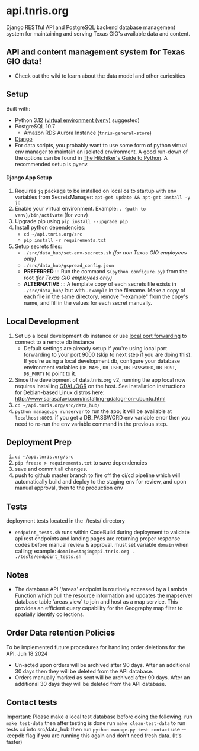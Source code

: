 # api.tnris.org
Django RESTful API and PostgreSQL backend database management system for maintaining and serving Texas GIO's available data and content.

## API and content management system for Texas GIO data!
* Check out the wiki to learn about the data model and other curiosities

## Setup

Built with:
* Python 3.12 ([virtual environment (venv)](https://docs.python.org/3/library/venv.html) suggested)
* PostgreSQL 10.7
  * Amazon RDS Aurora Instance (`tnris-general-store`)
* [Django](https://docs.djangoproject.com/en/3.0/topics/install/)
* For data scripts, you probably want to use some form of python virtual env manager to maintain an isolated environment. A good run-down of the options can be found in [The Hitchiker's Guide to Python](http://docs.python-guide.org/en/latest/dev/virtualenvs/). A recommended setup is pyenv.

#### Django App Setup
1. Requires `jq` package to be installed on local os to startup with env variables from SecretsManager: `apt-get update && apt-get install -y jq`
2. Enable your virtual environment. Example: `. {path to venv}/bin/activate` (for venv)
3. Upgrade pip using `pip install --upgrade pip`
4. Install python dependencies:
   * `cd ~/api.tnris.org/src`
   * `pip install -r requirements.txt`
5. Setup secrets files:
   * `./src/data_hub/set-env-secrets.sh` *(for non Texas GIO employees only)*
   * `./src/data_hub/gspread_config.json`
   * **PREFERRED** ::: Run the command `$(python configure.py)` from the root *(for Texas GIO employees only)* 
   * **ALTERNATIVE** ::: A template copy of each secrets file exists in `./src/data_hub/` but with `-example` in the filename. Make a copy of each file in the same directory, remove "-example" from the copy's name, and fill in the values for each secret manually.

## Local Development

1. Set up a local development db instance or use [local port forwarding](https://blog.trackets.com/2014/05/17/ssh-tunnel-local-and-remote-port-forwarding-explained-with-examples.html) to connect to a remote db instance
   * Default settings are already setup if you're using local port forwarding to your port 9000 (skip to next step if you are doing this). If you're using a local development db, configure your database environment variables (`DB_NAME`, `DB_USER`, `DB_PASSWORD`, `DB_HOST`, `DB_PORT`) to point to it.
2. Since the development of data.tnris.org v2, running the app local now requires installing [GDAL/OGR](https://gdal.org/) on the host. See installation instructions for Debian-based Linux distros here: http://www.sarasafavi.com/installing-gdalogr-on-ubuntu.html
3. `cd ~/api.tnris.org/src/data_hub/`
4. `python manage.py runserver` to run the app; it will be available at `localhost:8000`. if you get a DB_PASSWORD env variable error then you need to re-run the env variable command in the previous step.

## Deployment Prep

1. `cd ~/api.tnris.org/src`
2. `pip freeze > requirements.txt` to save dependencies
3. save and commit all changes.
4. push to github master branch to fire off the ci/cd pipeline which will automatically build and deploy to the staging env for review, and upon manual approval, then to the production env

## Tests

deployment tests located in the ./tests/ directory

* `endpoint_tests.sh` runs within CodeBuild during deployment to validate api rest endpoints and landing pages are returning proper response codes before manual review & approval. must set variable `domain` when calling; example: `domain=stagingapi.tnris.org . ./tests/endpoint_tests.sh`

## Notes

* The database API '/areas' endpoint is routinely accessed by a Lambda Function which
pull the resource information and updates the mapserver database table 'areas_view' to join
and host as a map service. This provides an efficient query capability for the Geography map
filter to spatially identify collections.

## Order Data retention Policies
To be implemented future procedures for handling order deletions for the API. Jun 18 2024
* Un-acted upon orders will be archived after 90 days. After an additional 30 days then they will be deleted from the API database.
* Orders manually marked as sent will be archived after 90 days. After an additional 30 days they will be deleted from the API database.

## Contact tests
Important: Please make a local test database before doing the following.
run `make test-data` then after testing is done run `make clean-test-data`
to run tests cd into src/data_hub then run `python manage.py test contact`
use --keepdb flag if you are running this again and don't need fresh data. (It's faster)